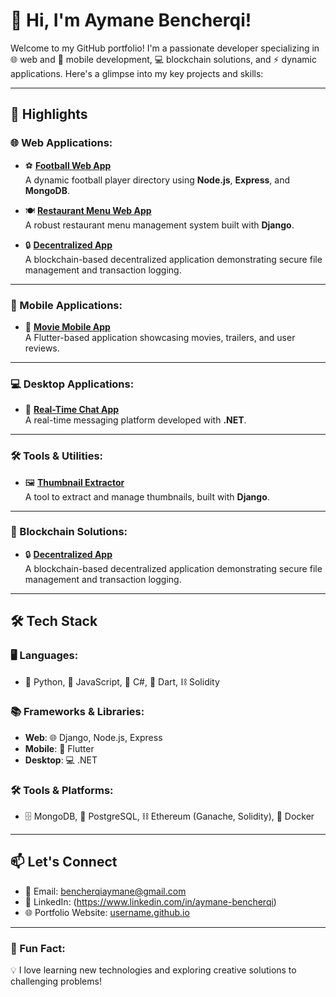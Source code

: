 # 👋 Hi, I'm Aymane Bencherqi!

Welcome to my GitHub portfolio! I'm a passionate developer specializing in 🌐 web and 📱 mobile development, 💻 blockchain solutions, and ⚡ dynamic applications. Here's a glimpse into my key projects and skills:

---

## 🌟 Highlights
### 🌐 Web Applications:
- ⚽ **[Football Web App](https://github.com/Aymane-bencherqi/football-app)**  
  A dynamic football player directory using **Node.js**, **Express**, and **MongoDB**.

- 🍽️ **[Restaurant Menu Web App](https://github.com/Aymane-bencherqi/Restaurant-app)**  
  A robust restaurant menu management system built with **Django**.

- 🔒 **[Decentralized App](https://github.com/Aymane-bencherqi/blockchain-file-storage)**  
  A blockchain-based decentralized application demonstrating secure file management and transaction logging.

---

### 📱 Mobile Applications:
- 🎥 **[Movie Mobile App](https://github.com/username/movie-app)**  
  A Flutter-based application showcasing movies, trailers, and user reviews.

---

### 💻 Desktop Applications:
- 💬 **[Real-Time Chat App](https://github.com/username/chat-app)**  
  A real-time messaging platform developed with **.NET**.

---

### 🛠️ Tools & Utilities:
- 🖼️ **[Thumbnail Extractor](https://github.com/Aymane-bencherqi/thumbnail-extractor)**  
  A tool to extract and manage thumbnails, built with **Django**.

---

### 🔗 Blockchain Solutions:
- 🔒 **[Decentralized App](https://github.com/username/blockchain-dapp)**  
  A blockchain-based decentralized application demonstrating secure file management and transaction logging.

---

## 🛠 Tech Stack
### 🖥️ Languages:
- 🐍 Python, 💛 JavaScript, 💎 C#, 🎯 Dart, ⛓️ Solidity

### 📚 Frameworks & Libraries:
- **Web**: 🌐 Django, Node.js, Express  
- **Mobile**: 📱 Flutter  
- **Desktop**: 💻 .NET

### 🛠️ Tools & Platforms:
- 🗄️ MongoDB, 🐘 PostgreSQL, ⛓️ Ethereum (Ganache, Solidity), 🐳 Docker

---

## 📫 Let's Connect
- 📧 Email: bencherqiaymane@gmail.com  
- 💼 LinkedIn: (https://www.linkedin.com/in/aymane-bencherqi) 
- 🌐 Portfolio Website: [username.github.io](https://username.github.io)

---

### 🎯 Fun Fact:
💡 I love learning new technologies and exploring creative solutions to challenging problems!
